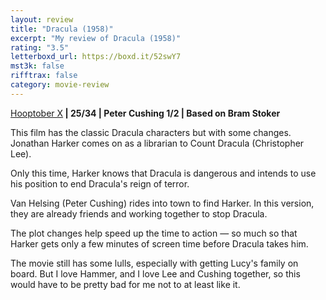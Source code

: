 ```yaml
---
layout: review
title: "Dracula (1958)"
excerpt: "My review of Dracula (1958)"
rating: "3.5"
letterboxd_url: https://boxd.it/52swY7
mst3k: false
rifftrax: false
category: movie-review
---
```


<a href="https://boxd.it/pmi12" rel="nofollow">Hooptober X</a><b> | 25/34 | Peter Cushing 1/2 | Based on Bram Stoker</b>

This film has the classic Dracula characters but with some changes. Jonathan Harker comes on as a librarian to Count Dracula (Christopher Lee).

Only this time, Harker knows that Dracula is dangerous and intends to use his position to end Dracula's reign of terror.

Van Helsing (Peter Cushing) rides into town to find Harker. In this version, they are already friends and working together to stop Dracula.

The plot changes help speed up the time to action — so much so that Harker gets only a few minutes of screen time before Dracula takes him.

The movie still has some lulls, especially with getting Lucy's family on board. But I love Hammer, and I love Lee and Cushing together, so this would have to be pretty bad for me not to at least like it.
